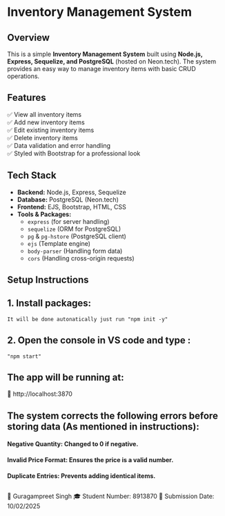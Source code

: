 # Inventory Management System

## Overview
This is a simple **Inventory Management System** built using **Node.js, Express, Sequelize, and PostgreSQL** (hosted on Neon.tech). The system provides an easy way to manage inventory items with basic CRUD operations.

## Features
✅ View all inventory items  
✅ Add new inventory items  
✅ Edit existing inventory items  
✅ Delete inventory items  
✅ Data validation and error handling  
✅ Styled with Bootstrap for a professional look  

## Tech Stack
- **Backend:** Node.js, Express, Sequelize  
- **Database:** PostgreSQL (Neon.tech)  
- **Frontend:** EJS, Bootstrap, HTML, CSS  
- **Tools & Packages:**  
  - `express` (for server handling)  
  - `sequelize` (ORM for PostgreSQL)  
  - `pg` & `pg-hstore` (PostgreSQL client)  
  - `ejs` (Template engine)  
  - `body-parser` (Handling form data)  
  - `cors` (Handling cross-origin requests)  

## Setup Instructions

## 1. Install packages:
    It will be done autonatically just run "npm init -y"
## 2. Open the console in VS code and type :

    "npm start"


## The app will be running at:
🔗 http://localhost:3870


## The system corrects the following errors before storing data (As mentioned in instructions):

#### Negative Quantity: Changed to 0 if negative.
#### Invalid Price Format: Ensures the price is a valid number.
#### Duplicate Entries: Prevents adding identical items.

## 
👤 Guragampreet Singh
🎓 Student Number: 8913870
📅 Submission Date: 10/02/2025